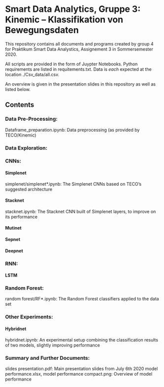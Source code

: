 # Smart Data Analytics, Gruppe 3: Kinemic – Klassifikation von Bewegungsdaten

This repository contains all documents and programs created by group 4 for 
Praktikum Smart Data Analystics, Assignement 3 in Sommersemester 2020.

All scripts are provided in the form of Juypter Notebooks.
Python requirements are listed in requitements.txt. Data is *each* expected at the location ./Csv_data/all.csv.

An overview is given in the presentation slides in this repository as well 
as listed below.

## Contents


### Data Pre-Processing:

Dataframe_preparation.ipynb: Data preprocessing (as provided by TECO/Kinemic)

### Data Exploration:

### CNNs:

#### Simplenet
simplenet/simplenet\*.ipynb: The Simplenet CNNs based on TECO’s suggested architecture

#### Stacknet
stacknet.ipynb: The Stacknet CNN built of Simplenet layers, to improve on its performance

#### Mutinet

#### Sepnet

#### Deepnet

### RNN:

#### LSTM

### Random Forest:

random forest/RF\*.ipynb: The Random Forest classifiers applied to the data set

### Other Experiments:

#### Hybridnet

hybridnet.ipynb: An experimental setup combining the classification results of two models, slightly improving performance

### Summary and Further Documents:

slides presentation.pdf: Main presentation slides from July 6th 2020
model performance.xlsx, model performance compact.png: Overview of model performance